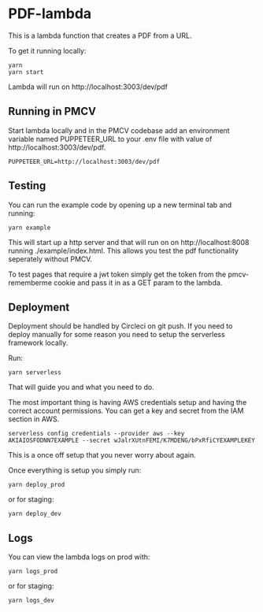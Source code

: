 
# PDF-lambda

This is a lambda function that creates a PDF from a URL.

To get it running locally:
```
yarn
yarn start
```
Lambda will run on http://localhost:3003/dev/pdf

## Running in PMCV
Start lambda locally and in the PMCV codebase add an environment variable named PUPPETEER_URL to your .env file with value of http://localhost:3003/dev/pdf.
```
PUPPETEER_URL=http://localhost:3003/dev/pdf
```

## Testing

You can run the example code by opening up a new terminal tab and running:
```
yarn example
```
This will start up a http server and that will run on on http://localhost:8008 running ./example/index.html. This allows you test the pdf functionality seperately without PMCV.

To test pages that require a jwt token simply get the token from the pmcv-rememberme cookie and pass it in as a GET param to the lambda.

## Deployment

Deployment should be handled by Circleci on git push. If you need to deploy manually for some reason you need to setup the serverless framework locally.

Run:
```
yarn serverless
```

That will guide you and what you need to do.

The most important thing is having AWS credentials setup and having the correct account permissions. You can get a key and secret from the IAM section in AWS.

```
serverless config credentials --provider aws --key AKIAIOSFODNN7EXAMPLE --secret wJalrXUtnFEMI/K7MDENG/bPxRfiCYEXAMPLEKEY
```
This is a once off setup that you never worry about again.

Once everything is setup you simply run:
```
yarn deploy_prod
```
or for staging:
```
yarn deploy_dev
```

## Logs

You can view the lambda logs on prod with:
```
yarn logs_prod
```
or for staging:
```
yarn logs_dev
```
